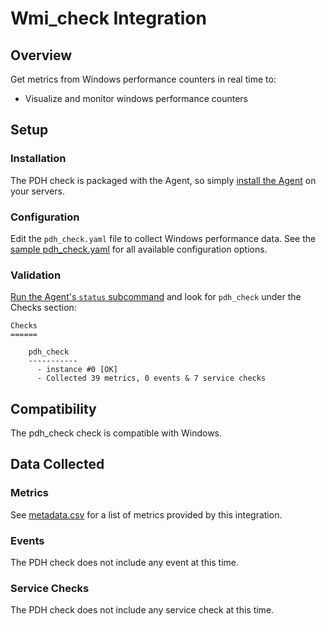 # Wmi_check Integration

## Overview

Get metrics from Windows performance counters in real time to:

* Visualize and monitor windows performance counters

## Setup
### Installation

The PDH check is packaged with the Agent, so simply [install the Agent][1] on your servers.

### Configuration

Edit the `pdh_check.yaml` file to collect Windows performance data. See the [sample pdh_check.yaml][2] for all available configuration options.

### Validation

[Run the Agent's `status` subcommand][3] and look for `pdh_check` under the Checks section:

    Checks
    ======

        pdh_check
        -----------
          - instance #0 [OK]
          - Collected 39 metrics, 0 events & 7 service checks

## Compatibility

The pdh_check check is compatible with Windows.

## Data Collected
### Metrics
See [metadata.csv][4] for a list of metrics provided by this integration.

### Events
The PDH check does not include any event at this time.

### Service Checks
The PDH check does not include any service check at this time.


[1]: https://app.datadoghq.com/account/settings#agent
[2]: https://github.com/DataDog/integrations-core/blob/master/pdh_check/conf.yaml.example
[3]: https://docs.datadoghq.com/agent/faq/agent-commands/#agent-status-and-information
[4]: https://github.com/DataDog/integrations-core/blob/master/pdh_check/metadata.csv
